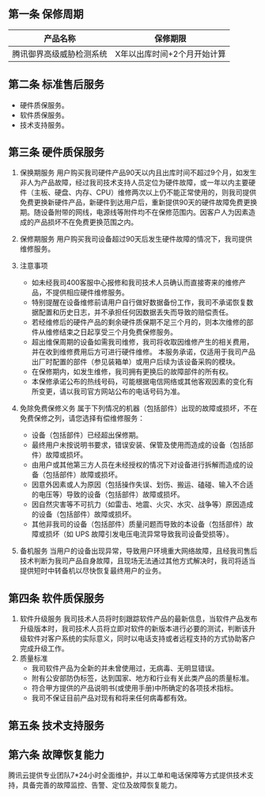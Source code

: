 ## 第一条 保修周期
产品名称 | 保修期限
 :-: | :-:
 腾讯御界高级威胁检测系统 | X年以出库时间+2个月开始计算
 
 ## 第二条 标准售后服务
 - 硬件质保服务。
 - 软件质保服务。
 - 技术支持服务。

## 第三条 硬件质保服务

1. 保换期服务
用户购买我司硬件产品90天以内且出库时间不超过9个月，如发生非人为产品故障，经过我司技术支持人员定位为硬件故障，或一年以内主要硬件（主板、硬盘、内存、CPU）维修两次以上仍不能正常使用的，则我司提供免费更换新硬件产品，新硬件到达用户后，重新提供90天的硬件故障免费更换期。随设备附带的网线，电源线等附件均不在保修范围内。因客户人为因素造成的产品损坏不在免费更换范围之内。

2. 保修期服务
用户购买我司设备超过90天后发生硬件故障的情况下，我司提供维修服务。

3. 注意事项
   - 如未经我司400客服中心报修和我司技术人员确认而直接寄来的维修产品，不提供相应硬件维修服务。
   - 特别提醒在设备维修前请用户自行做好数据备份工作，我司不承诺恢复数据配置和历史日志，并不承担任何因数据丢失而导致的赔偿责任。
   - 若经维修后的硬件产品的剩余硬件质保期不足三个月的，则本次维修的部件从维修结束之日起享受三个月免费保修服务。
   - 超出维保周期的设备如需我司维修，我司将收取因维修产生的相关费用，并在收到维修费用后方可进行硬件维修。 本服务承诺，仅适用于我司产品出厂时配置的部件（参见装箱单）或用户后续为该设备采购的模块。
   - 在保修期内，如发生维修，我司拥有更换后的故障部件的所有权。
   - 本保修承诺公布的热线号码，可能根据电信网络或其他客观因素的变化有所变更，请以我司官方网站公布的电话号码为准。

4. 免除免费保修义务
属于下列情况的机器（包括部件）出现的故障或损坏，不在免费保修之列，请您选择有偿维修服务：
   - 设备（包括部件）已经超出保修期。
   - 最终用户未按说明书要求，错误安装、保管及使用而造成的设备（包括部件）故障或损坏。
   - 由用户或其他第三方人员在未经授权的情况下对设备进行拆解而造成的设备（包括部件）故障或损坏。
   - 因意外因素或人为原因（包括操作失误、划伤、搬运、磕碰、输入不合适的电压等）导致的设备（包括部件）故障或损坏。
   - 因自然灾害等不可抗力（如雷击、地震、火灾、水灾、战争等）原因造成的设备（包括部件）故障或损坏。
   - 其他非我司的设备（包括部件）质量问题而导致的本设备（包括部件）故障或损坏（如 UPS 故障引发电压电流异常导致我司设备受损等）。

5. 备机服务
当用户的设备出现异常，导致用户环境重大网络故障，且经我司售后技术判断为我司产品自身故障，且现场无法通过其他方式解决时，我司将适当提供短时中转备机以尽快恢复最终用户的业务。

## 第四条 软件质保服务
1. 软件升级服务
我司技术人员将时刻跟踪软件产品的最新信息，当软件产品发布升级版本时，我司技术人员将立即对软件的新版本进行必要的测试，判断该升级软件对客户系统的实际意义，同时以电话支持或者远程支持的方式协助客户完成升级工作。
2. 质量标准
   - 我司软件产品为全新的并未曾使用过，无病毒、无明显错误。
   - 附有公安部防伪标签，达到国家、地方和行业有关此类产品的质量标准。
   - 符合甲方提供的产品说明书(或使用手册)中所确定的各项技术指标。
   - 我司不保证目前产品对现有和将来任何病毒都有效。

## 第五条 技术支持服务
## 第六条 故障恢复能力
腾讯云提供专业团队7\*24小时全面维护，并以工单和电话保障等方式提供技术支持，具备完善的故障监控、告警、定位及故障恢复能力。
